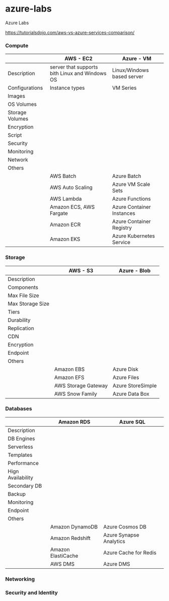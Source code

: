 # azure-labs
Azure Labs


https://tutorialsdojo.com/aws-vs-azure-services-comparison/

### Compute

|  | AWS - EC2  | Azure - VM  |
| ------- | --- | --- |
| Description | server that supports bith Linux and Windows OS | Linux/Windows based server |
| Configurations | Instance types | VM Series |
| Images |  |  |
| OS Volumes |  |  |
| Storage Volumes |  |  |
| Encryption |  |  |
| Script |  |  |
| Security |  |  |
| Monitoring |  |  |
| Network |  |  |
| Others |  |  |
|  | AWS Batch | Azure Batch |
|  | AWS Auto Scaling | Azure VM Scale Sets |
|  | AWS Lambda | Azure Functions |
|  | Amazon ECS, AWS Fargate| Azure Container Instances |
|  | Amazon ECR| Azure Container Registry |
|  | Amazon EKS | Azure Kubernetes Service |


### Storage

|  | AWS - S3  | Azure - Blob  |
| ------- | --- | --- |
| Description |  |  |
| Components |  |  |
| Max File Size |  |  |
| Max Storage Size |  |  |
| Tiers |  |  |
| Durability |  |  |
| Replication |  |  |
| CDN |  |  |
| Encryption |  |  |
| Endpoint |  |  |
| Others |  |  |
|  | Amazon EBS | Azure Disk |
|  | Amazon EFS | Azure Files |
|  | AWS Storage Gateway | Azure StoreSimple |
|  | AWS Snow Family | Azure Data Box |


### Databases

|  | Amazon RDS  | Azure SQL |
| ------- | --- | --- |
| Description | |  |
| DB Engines | | |
| Serverless |  |  |
| Templates |  |  |
| Performance |  |  |
| Hign Availability |  |  |
| Secondary DB |  |  |
| Backup |  |  |
| Monitoring |  |  |
| Endpoint |  |  |
| Others | | |
|  | Amazon DynamoDB | Azure Cosmos DB |
|  | Amazon Redshift | Azure Synapse Analytics |
|  | Amazon ElastiCache | Azure Cache for Redis |
|  | AWS DMS | Azure DMS |

### Networking


### Security and Identity


